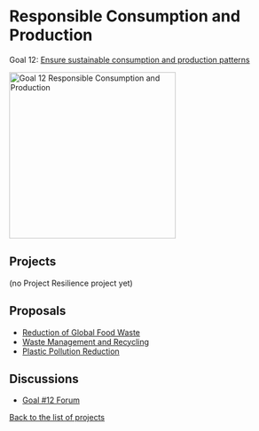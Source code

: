 # Responsible Consumption and Production

[un_sdg_link]: https://sdgs.un.org/goals/goal12

Goal 12: [Ensure sustainable consumption and production patterns][un_sdg_link]

[<img src="../images/sdgs/E-WEB-Goal-12.png" alt="Goal 12 Responsible Consumption and Production" width="300">][un_sdg_link]

## Projects

(no Project Resilience project yet)

## Proposals

- [Reduction of Global Food Waste](../proposals/food_waste.md)
- [Waste Management and Recycling](../proposals/waste_management.md)
- [Plastic Pollution Reduction](../proposals/plastic_pollution.md)

## Discussions

[goal12_sdg_link]: 
https://github.com/Project-Resilience/platform/discussions/34

- [Goal #12 Forum][goal12_sdg_link]


[Back to the list of projects](../README.md)
